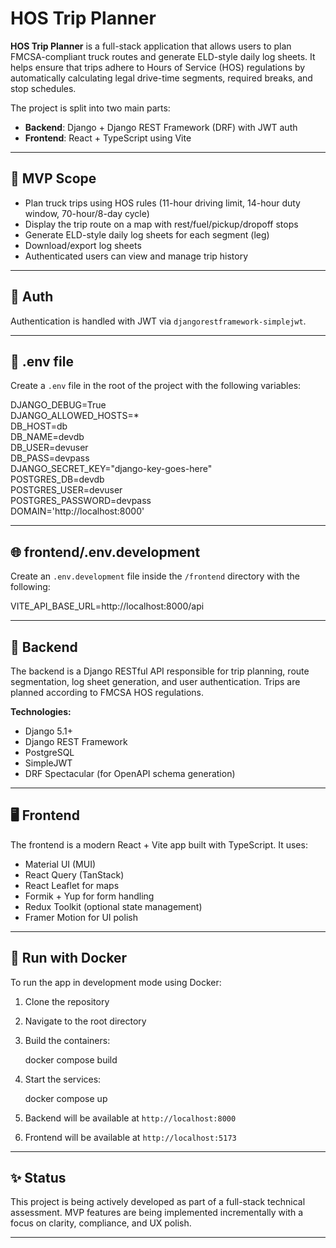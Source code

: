# HOS Trip Planner

**HOS Trip Planner** is a full-stack application that allows users to plan FMCSA-compliant truck routes and generate ELD-style daily log sheets. It helps ensure that trips adhere to Hours of Service (HOS) regulations by automatically calculating legal drive-time segments, required breaks, and stop schedules.

The project is split into two main parts:

- **Backend**: Django + Django REST Framework (DRF) with JWT auth
- **Frontend**: React + TypeScript using Vite

---

## 🧪 MVP Scope

- Plan truck trips using HOS rules (11-hour driving limit, 14-hour duty window, 70-hour/8-day cycle)
- Display the trip route on a map with rest/fuel/pickup/dropoff stops
- Generate ELD-style daily log sheets for each segment (leg)
- Download/export log sheets
- Authenticated users can view and manage trip history

---

## 🔐 Auth

Authentication is handled with JWT via `djangorestframework-simplejwt`.

---

## 📁 .env file

Create a `.env` file in the root of the project with the following variables:

DJANGO_DEBUG=True  
DJANGO_ALLOWED_HOSTS=\*  
DB_HOST=db  
DB_NAME=devdb  
DB_USER=devuser  
DB_PASS=devpass  
DJANGO_SECRET_KEY="django-key-goes-here"  
POSTGRES_DB=devdb  
POSTGRES_USER=devuser  
POSTGRES_PASSWORD=devpass  
DOMAIN='http://localhost:8000'

---

## 🌐 frontend/.env.development

Create an `.env.development` file inside the `/frontend` directory with the following:

VITE_API_BASE_URL=http://localhost:8000/api

---

## 🧰 Backend

The backend is a Django RESTful API responsible for trip planning, route segmentation, log sheet generation, and user authentication. Trips are planned according to FMCSA HOS regulations.

**Technologies:**

- Django 5.1+
- Django REST Framework
- PostgreSQL
- SimpleJWT
- DRF Spectacular (for OpenAPI schema generation)

---

## 🖥️ Frontend

The frontend is a modern React + Vite app built with TypeScript. It uses:

- Material UI (MUI)
- React Query (TanStack)
- React Leaflet for maps
- Formik + Yup for form handling
- Redux Toolkit (optional state management)
- Framer Motion for UI polish

---

## 🐳 Run with Docker

To run the app in development mode using Docker:

1. Clone the repository
2. Navigate to the root directory
3. Build the containers:

   docker compose build

4. Start the services:

   docker compose up

5. Backend will be available at `http://localhost:8000`
6. Frontend will be available at `http://localhost:5173`

---

## ✨ Status

This project is being actively developed as part of a full-stack technical assessment. MVP features are being implemented incrementally with a focus on clarity, compliance, and UX polish.

---
